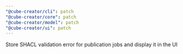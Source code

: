 ```yaml
---
"@cube-creator/cli": patch
"@cube-creator/core": patch
"@cube-creator/model": patch
"@cube-creator/ui": patch
---
```


Store SHACL validation error for publication jobs and display it in the UI
